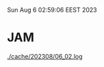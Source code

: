 Sun Aug  6 02:59:06 EEST 2023
# JAM
<a href='./cache/202308/06_02.log'>./cache/202308/06_02.log</a>
